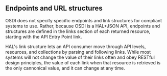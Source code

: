 ## Endpoints and URL structures

OSDI does not specify specific endpoints and link structures for compliant systems to use. Rather, because OSDI is a HAL+JSON API, endpoints and structures are defined in the links section of each returned resource, starting with the API Entry Point link. 

HAL's link structure lets an API consumer move through API levels, resources, and collections by parsing and following links. While most systems will not change the value of their links often and obey RESTful design principles, the value of each link when that resource is retrieved is the only cannonical value, and it can change at any time.